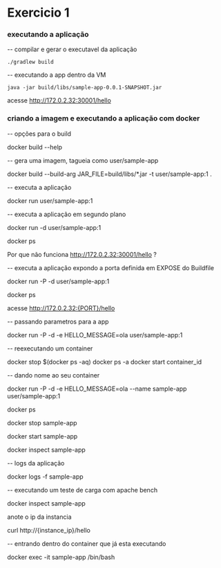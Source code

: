 # Exercicio 1

### executando a aplicação

-- compilar e gerar o executavel da aplicação

```
./gradlew build
```

-- executando a app dentro da VM

```
java -jar build/libs/sample-app-0.0.1-SNAPSHOT.jar
```

acesse http://172.0.2.32:30001/hello

### criando a imagem e executando a aplicação com docker 

-- opções para o build

docker build --help

-- gera uma imagem, tagueia como user/sample-app

docker build --build-arg JAR_FILE=build/libs/\*.jar -t user/sample-app:1 .

-- executa a aplicação

docker run user/sample-app:1

-- executa a aplicação em segundo plano

docker run -d user/sample-app:1

docker ps

Por que não funciona http://172.0.2.32:30001/hello ?

-- executa a aplicação expondo a porta definida em EXPOSE do Buildfile

docker run -P -d user/sample-app:1

docker ps

acesse http://172.0.2.32:{PORT}/hello

-- passando parametros para a app

docker run -P -d -e HELLO_MESSAGE=ola user/sample-app:1

-- reexecutando um container

docker stop $(docker ps -aq)
docker ps -a
docker start container_id

-- dando nome ao seu container

docker run -P -d -e HELLO_MESSAGE=ola --name sample-app user/sample-app:1

docker ps

docker stop sample-app

docker start sample-app

docker inspect sample-app

-- logs da aplicação

docker logs -f sample-app

-- executando um teste de carga com apache bench

docker inspect sample-app

anote o ip da instancia

curl http://{instance_ip}/hello

-- entrando dentro do container que já esta executando

docker exec -it sample-app /bin/bash



